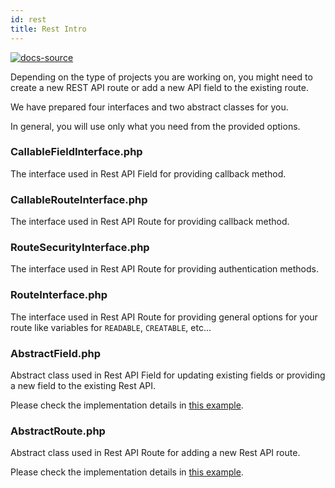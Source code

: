```yaml
---
id: rest
title: Rest Intro
---
```


[![docs-source](https://img.shields.io/badge/source-eigthshift--libs-blue?style=for-the-badge&logo=php&labelColor=2a2a2a)](https://github.com/infinum/eightshift-libs)


Depending on the type of projects you are working on, you might need to create a new REST API route or add a new API field to the existing route.

We have prepared four interfaces and two abstract classes for you.

In general, you will use only what you need from the provided options.

### CallableFieldInterface.php

The interface used in Rest API Field for providing callback method.

### CallableRouteInterface.php

The interface used in Rest API Route for providing callback method.

### RouteSecurityInterface.php

The interface used in Rest API Route for providing authentication methods.

### RouteInterface.php

The interface used in Rest API Route for providing general options for your route like variables for `READABLE`, `CREATABLE`, etc...

### AbstractField.php

Abstract class used in Rest API Field for updating existing fields or providing a new field to the existing Rest API.

Please check the implementation details in [this example](rest-field).

### AbstractRoute.php

Abstract class used in Rest API Route for adding a new Rest API route.

Please check the implementation details in [this example](rest-route).

